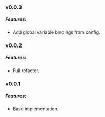 ### v0.0.3
##### Features:
- Add global variable bindings from config.

### v0.0.2
##### Features:
- Full refactor.

### v0.0.1
##### Features:
- Base implementation.
